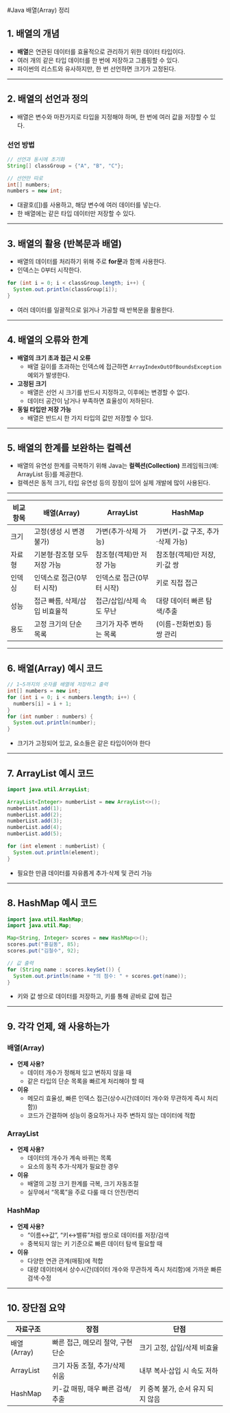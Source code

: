 #Java 배열(Array) 정리

## 1. 배열의 개념

- **배열**은 연관된 데이터를 효율적으로 관리하기 위한 데이터 타입이다.
- 여러 개의 같은 타입 데이터를 한 번에 저장하고 그룹핑할 수 있다.
- 파이썬의 리스트와 유사하지만, 한 번 선언하면 크기가 고정된다.

---

## 2. 배열의 선언과 정의

- 배열은 변수와 마찬가지로 타입을 지정해야 하며, 한 번에 여러 값을 저장할 수 있다.

### 선언 방법

```java
// 선언과 동시에 초기화
String[] classGroup = {"A", "B", "C"};

// 선언만 따로
int[] numbers;
numbers = new int;
```

- 대괄호([])를 사용하고, 해당 변수에 여러 데이터를 넣는다.
- 한 배열에는 같은 타입 데이터만 저장할 수 있다.

---

## 3. 배열의 활용 (반복문과 배열)

- 배열의 데이터를 처리하기 위해 주로 **for문**과 함께 사용한다.
- 인덱스는 0부터 시작한다.

```java
for (int i = 0; i < classGroup.length; i++) {
  System.out.println(classGroup[i]);
}
```

- 여러 데이터를 일괄적으로 읽거나 가공할 때 반복문을 활용한다.

---

## 4. 배열의 오류와 한계

- **배열의 크기 초과 접근 시 오류**
  - 배열 길이를 초과하는 인덱스에 접근하면 `ArrayIndexOutOfBoundsException` 예외가 발생한다.
- **고정된 크기**
  - 배열은 선언 시 크기를 반드시 지정하고, 이후에는 변경할 수 없다.
  - 데이터 공간이 남거나 부족하면 효율성이 저하된다.
- **동일 타입만 저장 가능**
  - 배열은 반드시 한 가지 타입의 값만 저장할 수 있다.

---

## 5. 배열의 한계를 보완하는 컬렉션

- 배열의 유연성 한계를 극복하기 위해 Java는 **컬렉션(Collection)** 프레임워크(예: ArrayList 등)를 제공한다.
- 컬렉션은 동적 크기, 타입 유연성 등의 장점이 있어 실제 개발에 많이 사용된다.

---

| 비교 항목 | 배열(Array)                   | ArrayList                 | HashMap                          |
| --------- | ----------------------------- | ------------------------- | -------------------------------- |
| 크기      | 고정(생성 시 변경 불가)       | 가변(추가·삭제 가능)      | 가변(키-값 구조, 추가·삭제 가능) |
| 자료형    | 기본형·참조형 모두 저장 가능  | 참조형(객체)만 저장 가능  | 참조형(객체)만 저장, 키·값 쌍    |
| 인덱싱    | 인덱스로 접근(0부터 시작)     | 인덱스로 접근(0부터 시작) | 키로 직접 접근                   |
| 성능      | 접근 빠름, 삭제/삽입 비효율적 | 접근/삽입/삭제 속도 무난  | 대량 데이터 빠른 탐색/추출       |
| 용도      | 고정 크기의 단순 목록         | 크기가 자주 변하는 목록   | (이름-전화번호) 등 쌍 관리       |

---

## 6. 배열(Array) 예시 코드

```java
// 1~5까지의 숫자를 배열에 저장하고 출력
int[] numbers = new int;
for (int i = 0; i < numbers.length; i++) {
  numbers[i] = i + 1;
}
for (int number : numbers) {
  System.out.println(number);
}
```

- 크기가 고정되어 있고, 요소들은 같은 타입이어야 한다

---

## 7. ArrayList 예시 코드

```java
import java.util.ArrayList;

ArrayList<Integer> numberList = new ArrayList<>();
numberList.add(1);
numberList.add(2);
numberList.add(3);
numberList.add(4);
numberList.add(5);

for (int element : numberList) {
  System.out.println(element);
}
```

- 필요한 만큼 데이터를 자유롭게 추가·삭제 및 관리 가능

---

## 8. HashMap 예시 코드

```java
import java.util.HashMap;
import java.util.Map;

Map<String, Integer> scores = new HashMap<>();
scores.put("홍길동", 85);
scores.put("김철수", 92);

// 값 출력
for (String name : scores.keySet()) {
  System.out.println(name + "의 점수: " + scores.get(name));
}
```

- 키와 값 쌍으로 데이터를 저장하고, 키를 통해 곧바로 값에 접근

---

## 9. 각각 언제, 왜 사용하는가

### 배열(Array)

- **언제 사용?**
  - 데이터 개수가 정해져 있고 변하지 않을 때
  - 같은 타입의 단순 목록을 빠르게 처리해야 할 때
- **이유**
  - 메모리 효율성, 빠른 인덱스 접근(상수시간(데이터 개수와 무관하게 즉시 처리함))
  - 코드가 간결하며 성능이 중요하거나 자주 변하지 않는 데이터에 적합

### ArrayList

- **언제 사용?**
  - 데이터의 개수가 계속 바뀌는 목록
  - 요소의 동적 추가·삭제가 필요한 경우
- **이유**
  - 배열의 고정 크기 한계를 극복, 크기 자동조절
  - 실무에서 “목록”을 주로 다룰 때 더 안전/편리

### HashMap

- **언제 사용?**
  - “이름↔값”, “키↔밸류”처럼 쌍으로 데이터를 저장/검색
  - 중복되지 않는 키 기준으로 빠른 데이터 탐색 필요할 때
- **이유**
  - 다양한 연관 관계(매핑)에 적합
  - 대량 데이터에서 상수시간(데이터 개수와 무관하게 즉시 처리함)에 가까운 빠른 검색·수정

---

## 10. 장단점 요약

| 자료구조    | 장점                              | 단점                              |
| ----------- | --------------------------------- | --------------------------------- |
| 배열(Array) | 빠른 접근, 메모리 절약, 구현 단순 | 크기 고정, 삽입/삭제 비효율       |
| ArrayList   | 크기 자동 조절, 추가/삭제 쉬움    | 내부 복사·삽입 시 속도 저하       |
| HashMap     | 키-값 매핑, 매우 빠른 검색/추출   | 키 중복 불가, 순서 유지 되지 않음 |
